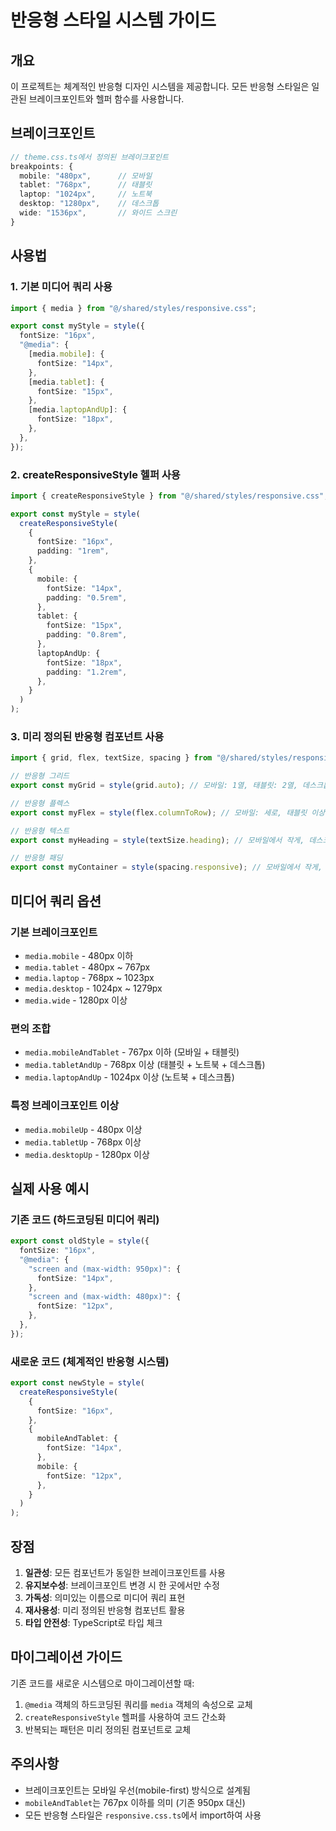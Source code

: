 # 반응형 스타일 시스템 가이드

## 개요

이 프로젝트는 체계적인 반응형 디자인 시스템을 제공합니다. 모든 반응형 스타일은 일관된 브레이크포인트와 헬퍼 함수를 사용합니다.

## 브레이크포인트

```typescript
// theme.css.ts에서 정의된 브레이크포인트
breakpoints: {
  mobile: "480px",      // 모바일
  tablet: "768px",      // 태블릿
  laptop: "1024px",     // 노트북
  desktop: "1280px",    // 데스크톱
  wide: "1536px",       // 와이드 스크린
}
```

## 사용법

### 1. 기본 미디어 쿼리 사용

```typescript
import { media } from "@/shared/styles/responsive.css";

export const myStyle = style({
  fontSize: "16px",
  "@media": {
    [media.mobile]: {
      fontSize: "14px",
    },
    [media.tablet]: {
      fontSize: "15px",
    },
    [media.laptopAndUp]: {
      fontSize: "18px",
    },
  },
});
```

### 2. createResponsiveStyle 헬퍼 사용

```typescript
import { createResponsiveStyle } from "@/shared/styles/responsive.css";

export const myStyle = style(
  createResponsiveStyle(
    {
      fontSize: "16px",
      padding: "1rem",
    },
    {
      mobile: {
        fontSize: "14px",
        padding: "0.5rem",
      },
      tablet: {
        fontSize: "15px",
        padding: "0.8rem",
      },
      laptopAndUp: {
        fontSize: "18px",
        padding: "1.2rem",
      },
    }
  )
);
```

### 3. 미리 정의된 반응형 컴포넌트 사용

```typescript
import { grid, flex, textSize, spacing } from "@/shared/styles/responsive.css";

// 반응형 그리드
export const myGrid = style(grid.auto); // 모바일: 1열, 태블릿: 2열, 데스크톱: 3열

// 반응형 플렉스
export const myFlex = style(flex.columnToRow); // 모바일: 세로, 태블릿 이상: 가로

// 반응형 텍스트
export const myHeading = style(textSize.heading); // 모바일에서 작게, 데스크톱에서 크게

// 반응형 패딩
export const myContainer = style(spacing.responsive); // 모바일에서 작게, 데스크톱에서 크게
```

## 미디어 쿼리 옵션

### 기본 브레이크포인트

- `media.mobile` - 480px 이하
- `media.tablet` - 480px ~ 767px
- `media.laptop` - 768px ~ 1023px
- `media.desktop` - 1024px ~ 1279px
- `media.wide` - 1280px 이상

### 편의 조합

- `media.mobileAndTablet` - 767px 이하 (모바일 + 태블릿)
- `media.tabletAndUp` - 768px 이상 (태블릿 + 노트북 + 데스크톱)
- `media.laptopAndUp` - 1024px 이상 (노트북 + 데스크톱)

### 특정 브레이크포인트 이상

- `media.mobileUp` - 480px 이상
- `media.tabletUp` - 768px 이상
- `media.desktopUp` - 1280px 이상

## 실제 사용 예시

### 기존 코드 (하드코딩된 미디어 쿼리)

```typescript
export const oldStyle = style({
  fontSize: "16px",
  "@media": {
    "screen and (max-width: 950px)": {
      fontSize: "14px",
    },
    "screen and (max-width: 480px)": {
      fontSize: "12px",
    },
  },
});
```

### 새로운 코드 (체계적인 반응형 시스템)

```typescript
export const newStyle = style(
  createResponsiveStyle(
    {
      fontSize: "16px",
    },
    {
      mobileAndTablet: {
        fontSize: "14px",
      },
      mobile: {
        fontSize: "12px",
      },
    }
  )
);
```

## 장점

1. **일관성**: 모든 컴포넌트가 동일한 브레이크포인트를 사용
2. **유지보수성**: 브레이크포인트 변경 시 한 곳에서만 수정
3. **가독성**: 의미있는 이름으로 미디어 쿼리 표현
4. **재사용성**: 미리 정의된 반응형 컴포넌트 활용
5. **타입 안전성**: TypeScript로 타입 체크

## 마이그레이션 가이드

기존 코드를 새로운 시스템으로 마이그레이션할 때:

1. `@media` 객체의 하드코딩된 쿼리를 `media` 객체의 속성으로 교체
2. `createResponsiveStyle` 헬퍼를 사용하여 코드 간소화
3. 반복되는 패턴은 미리 정의된 컴포넌트로 교체

## 주의사항

- 브레이크포인트는 모바일 우선(mobile-first) 방식으로 설계됨
- `mobileAndTablet`는 767px 이하를 의미 (기존 950px 대신)
- 모든 반응형 스타일은 `responsive.css.ts`에서 import하여 사용
